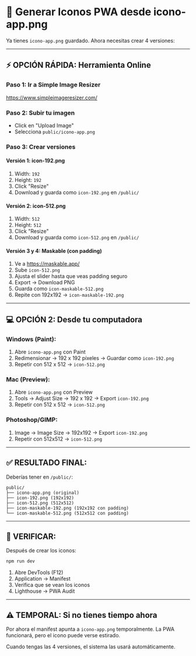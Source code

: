 # 🎨 Generar Iconos PWA desde icono-app.png

Ya tienes `icono-app.png` guardado. Ahora necesitas crear 4 versiones:

---

## ⚡ OPCIÓN RÁPIDA: Herramienta Online

### **Paso 1: Ir a Simple Image Resizer**
https://www.simpleimageresizer.com/

### **Paso 2: Subir tu imagen**
- Click en "Upload Image"
- Selecciona `public/icono-app.png`

### **Paso 3: Crear versiones**

#### **Versión 1: icon-192.png**
1. Width: `192`
2. Height: `192`
3. Click "Resize"
4. Download y guarda como `icon-192.png` en `/public/`

#### **Versión 2: icon-512.png**
1. Width: `512`
2. Height: `512`
3. Click "Resize"
4. Download y guarda como `icon-512.png` en `/public/`

#### **Versión 3 y 4: Maskable (con padding)**
1. Ve a https://maskable.app/
2. Sube `icon-512.png`
3. Ajusta el slider hasta que veas padding seguro
4. Export → Download PNG
5. Guarda como `icon-maskable-512.png`
6. Repite con 192x192 → `icon-maskable-192.png`

---

## 💻 OPCIÓN 2: Desde tu computadora

### **Windows (Paint):**
1. Abre `icono-app.png` con Paint
2. Redimensionar → 192 x 192 píxeles → Guardar como `icon-192.png`
3. Repetir con 512 x 512 → `icon-512.png`

### **Mac (Preview):**
1. Abre `icono-app.png` con Preview
2. Tools → Adjust Size → 192 x 192 → Export `icon-192.png`
3. Repetir con 512 x 512 → `icon-512.png`

### **Photoshop/GIMP:**
1. Image → Image Size → 192x192 → Export `icon-192.png`
2. Repetir con 512x512 → `icon-512.png`

---

## ✅ RESULTADO FINAL:

Deberías tener en `/public/`:

```
public/
├── icono-app.png (original)
├── icon-192.png (192x192)
├── icon-512.png (512x512)
├── icon-maskable-192.png (192x192 con padding)
└── icon-maskable-512.png (512x512 con padding)
```

---

## 🧪 VERIFICAR:

Después de crear los iconos:

```bash
npm run dev
```

1. Abre DevTools (F12)
2. Application → Manifest
3. Verifica que se vean los iconos
4. Lighthouse → PWA Audit

---

## ⚠️ TEMPORAL: Si no tienes tiempo ahora

Por ahora el manifest apunta a `icono-app.png` temporalmente.
La PWA funcionará, pero el icono puede verse estirado.

Cuando tengas las 4 versiones, el sistema las usará automáticamente.



